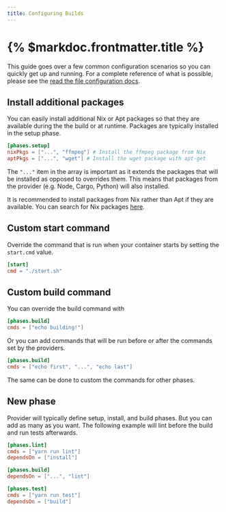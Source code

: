 ```yaml
---
title: Configuring Builds
---
```


# {% $markdoc.frontmatter.title %}

This guide goes over a few common configuration scenarios so you can quickly get
up and running. For a complete reference of what is possible, please see the
[read the file configuration docs](/docs/configuration/file).

## Install additional packages

You can easily install additional Nix or Apt packages so that they are available during the the build or at runtime. Packages are typically installed in the setup phase.

```toml
[phases.setup]
nixPkgs = ["...", "ffmpeg"] # Install the ffmpeg package from Nix
aptPkgs = ["...", "wget"] # Install the wget package with apt-get
```

The `"..."` item in the array is important as it extends the packages that will
be installed as opposed to overrides them. This means that packages from the
provider (e.g. Node, Cargo, Python) will also installed.

It is recommended to install packages from Nix rather than Apt if they are available. You can search for Nix packages [here](https://search.nixos.org/packages?channel=unstable).

## Custom start command

Override the command that is run when your container starts by setting the `start.cmd` value.

```toml
[start]
cmd = "./start.sh"
```

## Custom build command

You can override the build command with

```toml
[phases.build]
cmds = ["echo building!"]
```

Or you can add commands that will be run before or after the commands set by the providers.

```toml
[phases.build]
cmds = ["echo first", "...", "echo last"]
```

The same can be done to custom the commands for other phases.

## New phase

Provider will typically define setup, install, and build phases. But you can add as many as you want. The following example will lint before the build and run tests afterwards.

```toml
[phases.lint]
cmds = ["yarn run lint"]
dependsOn = ["install"]

[phases.build]
dependsOn = ["...", "lint"]

[phases.test]
cmds = ["yarn run test"]
dependsOn = ["build"]
```
